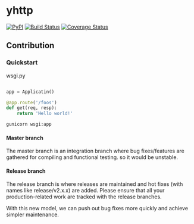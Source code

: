 # yhttp



[![PyPI](http://img.shields.io/pypi/v/yhttp.svg)](https://pypi.python.org/pypi/yhttp)
[![Build Status](https://travis-ci.org/yhttp/yhttp.svg?branch=master)](https://travis-ci.org/yhttp/yhttp)
[![Coverage Status](https://coveralls.io/repos/github/yhttp/yhttp/badge.svg?branch=master)](https://coveralls.io/github/yhttp/yhttp?branch=master)


## Contribution


### Quickstart

wsgi.py


```python

app = Applicatin()

@app.route('/foos')
def get(req, resp):
    return 'Hello world!'

```


```bash
gunicorn wsgi:app
```

#### Master branch

The master branch is an integration branch where bug fixes/features are 
gathered for compiling and functional testing. so it would be unstable.

#### Release branch

The release branch is where releases are maintained and hot fixes 
(with names like release/v2.x.x) are added. Please ensure that all your 
production-related work are tracked with the release branches.

With this new model, we can push out bug fixes more quickly and achieve 
simpler maintenance.

